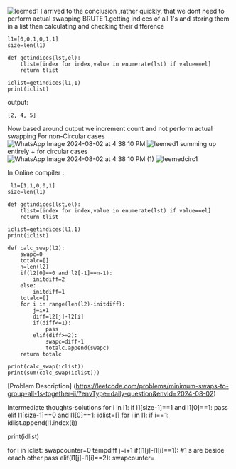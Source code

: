 ![leemed1](https://github.com/user-attachments/assets/d434905b-034b-44f9-86e1-e764ec8f79b4)
    I arrived to the conclusion ,rather quickly, that we dont need to perform actual swapping
BRUTE 
1.getting indices of all 1's and storing them in a list
then calculating and checking their difference 

    l1=[0,0,1,0,1,1]
    size=len(l1)

    def getindices(lst,el):
        tlist=[index for index,value in enumerate(lst) if value==el]
        return tlist
    
    iclist=getindices(l1,1)
    print(iclist)
  output:

    [2, 4, 5]

  Now based around output we increment count and not perform actual swapping 
  For non-Circular cases 
  ![WhatsApp Image 2024-08-02 at 4 38 10 PM](https://github.com/user-attachments/assets/795ef0ae-aa16-40f3-94f9-1017c6af95f1)
  ![leemed1](https://github.com/user-attachments/assets/606bcc2b-cb5b-4625-9b7c-23bea02c8c98)
  summing up entirely + for circular cases 
  ![WhatsApp Image 2024-08-02 at 4 38 10 PM (1)](https://github.com/user-attachments/assets/87dec86c-02e0-4639-985e-3cbf61d65bde)
  ![leemedcirc1](https://github.com/user-attachments/assets/dc574c6c-790f-498f-87f5-9db0540f66a2)

  In Online compiler :
 
     l1=[1,1,0,0,1]
    size=len(l1)

    def getindices(lst,el):
        tlist=[index for index,value in enumerate(lst) if value==el]
        return tlist
    
    iclist=getindices(l1,1)
    print(iclist)

    def calc_swap(l2):
        swapc=0
        totalc=[]
        n=len(l2)
        if(l2[0]==0 and l2[-1]==n-1):
            initdiff=2
        else:
            initdiff=1
        totalc=[]
        for i in range(len(l2)-initdiff):
            j=i+1
            diff=l2[j]-l2[i]
            if(diff<=1):
                pass
            elif(diff>=2):
                swapc=diff-1
                totalc.append(swapc)
        return totalc

    print(calc_swap(iclist))
    print(sum(calc_swap(iclist)))

[Problem Description]
(https://leetcode.com/problems/minimum-swaps-to-group-all-1s-together-ii/?envType=daily-question&envId=2024-08-02)
        
Intermediate thoughts-solutions
for i in l1:
    if l1[size-1]==1 and l1[0]==1:
        pass
    elif l1[size-1]==0 and l1[0]==1:
idlist=[]
for i in l1:
    if i==1:
        idlist.append(l1.index(i))

print(idlist)

for i in iclist:
    swapcounter=0
    tempdiff
    j=i+1
    if(l1[j]-l1[i]==1): #1 s are beside eaach other
        pass
    elif(l1[j]-l1[i]==2):
        swapcounter=
        
        
        
    


  
  

  

  
  
